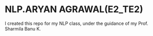 # NLP.ARYAN AGRAWAL(E2_TE2)
I created this repo for my NLP class, under the guidance of my Prof. Sharmila Banu K.
